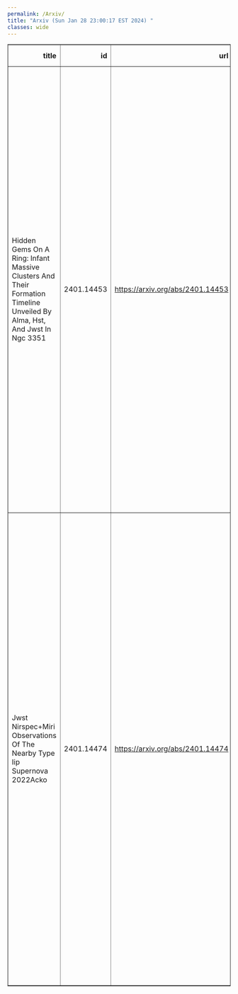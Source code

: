 ```yaml
---
permalink: /Arxiv/
title: "Arxiv (Sun Jan 28 23:00:17 EST 2024) "
classes: wide
---
```

<table border="1" class="dataframe">
  <thead>
    <tr style="text-align: right;">
      <th>title</th>
      <th>id</th>
      <th>url</th>
      <th>authors</th>
      <th>Local Authors</th>
    </tr>
  </thead>
  <tbody>
    <tr>
      <td>Hidden Gems On A Ring: Infant Massive Clusters And Their Formation   Timeline Unveiled By Alma, Hst, And Jwst In Ngc 3351</td>
      <td>2401.14453</td>
      <td><a href="https://arxiv.org/abs/2401.14453" target="_blank">https://arxiv.org/abs/2401.14453</a></td>
      <td>Jiayi Sun, Hao He, Kyle Batschkun, Rebecca C. Levy, Kimberly Emig, M. Jimena Rodriguez, Hamid Hassani, Adam K. Leroy, Eva Schinnerer, Eve C. Ostriker, Christine D. Wilson, Alberto D. Bolatto, Elisabeth A. C. Mills, Erik Rosolowsky, Janice C. Lee, Daniel A. Dale, Kirsten L. Larson, David A. Thilker, Leonardo Ubeda, Bradley C. Whitmore, Thomas G. Williams, Ashley. T. Barnes, Frank Bigiel, Melanie Chevance, Simon C. O. Glover, Kathryn Grasha, Brent Groves, Jonathan D. Henshaw, Remy Indebetouw, Maria J. Jimenez-Donaire, Ralf S. Klessen, Eric W. Koch, Daizhong Liu, Smita Mathur, Sharon Meidt, Shyam H. Menon, Justus Neumann, Francesca Pinna, Miguel Querejeta, Mattia C. Sormani, Robin G. Tress</td>
      <td>Adam Leroy, Smita Mathur</td>
    </tr>
    <tr>
      <td>Jwst Nirspec+Miri Observations Of The Nearby Type Iip Supernova 2022Acko</td>
      <td>2401.14474</td>
      <td><a href="https://arxiv.org/abs/2401.14474" target="_blank">https://arxiv.org/abs/2401.14474</a></td>
      <td>M. Shahbandeh, C. Ashall, P. Hoeflich, E. Baron, O. Fox, T. Mera, J. Derkacy, M. D. Stritzinger, B. Shappee, D. Law, J. Morrison, T. Pauly, J. Pierel, K. Medler, J. Andrews, D. Baade, A. Bostroem, P. Brown, C. Burns, A. Burrow, A. Cikota, D. Cross, S. Davis, T. De Jaeger, A. Do, Y. Dong, E. Hsiao, I. Dominguez, L. Galbany, D. Janzen, J. Jencson, E. Hoang, E. Karamehmetoglu, B. Khaghani, K. Krisciunas, S. Kumar, J. Lu, P. Mazzali, N. Morrell, F. Patat, J. Pearson, C. Pfeffer, L. Wang, Y. Yang, Y. Z. Cai, Y. Camacho-Neves, N. Elias-Rosa, M. Lundquist, J. Maund, M. Phillips, A. Rest, N. Retamal, S. Stangl, M. Shrestha, C. Stevens, N. Suntzeff, C. Telesco, M. Tucker, R. Foley, S. Jha, L. Kwok, C. Larison, N. Lebaron, S. Moran, J. Rho, I. Salmaso, J. Schmidt, S. Tinyanont</td>
      <td>Michael Tucker</td>
    </tr>
  </tbody>
</table>